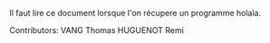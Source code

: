 Il faut lire ce document lorsque l'on récupere un programme holala.

Contributors:
VANG Thomas
HUGUENOT Remi
